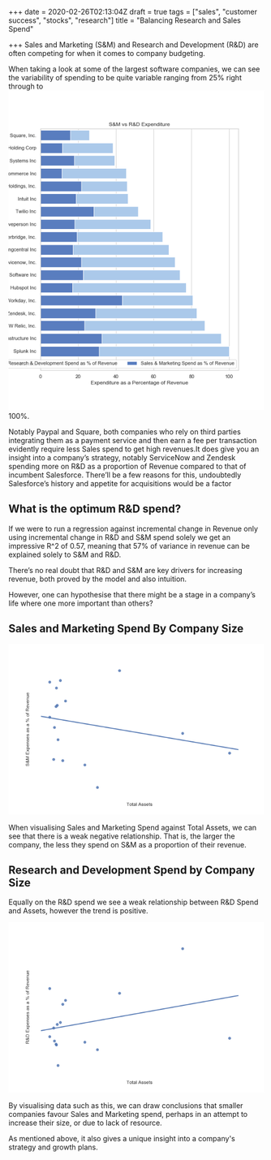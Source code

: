 +++
date = 2020-02-26T02:13:04Z
draft = true
tags = ["sales", "customer success", "stocks", "research"]
title = "Balancing Research and Sales Spend"

+++
Sales and Marketing (S&M) and Research and Development (R&D) are often competing for when it comes to company budgeting.

When taking a look at some of the largest software companies, we can see the variability of spending to be quite variable ranging from 25% right through to ![](/content/static/graphs/Top_Companies-1.png)100%.

Notably Paypal and Square, both companies who rely on third parties integrating them as a payment service and then earn a fee per transaction evidently require less Sales spend to get high revenues.It does give you an insight into a company’s strategy, notably ServiceNow and Zendesk spending more on R&D as a proportion of Revenue compared to that of incumbent Salesforce. There’ll be a few reasons for this, undoubtedly Salesforce’s history and appetite for acquisitions would be a factor

## What is the optimum R&D spend?

If we were to run a regression against incremental change in Revenue only using incremental change in R&D and S&M spend solely we get an impressive R^2 of 0.57, meaning that 57% of variance in revenue can be explained solely to S&M and R&D.

There’s no real doubt that R&D and S&M are key drivers for increasing revenue, both proved by the model and also intuition.

However, one can hypothesise that there might be a stage in a company’s life where one more important than others?

## Sales and Marketing Spend By Company Size

![](/content/static/graphs/sm_expense.png)

When visualising Sales and Marketing Spend against Total Assets, we can see that there is a weak negative relationship. That is, the larger the company, the less they spend on S&M as a proportion of their revenue.

## Research and Development Spend by Company Size

Equally on the R&D spend we see a weak relationship between R&D Spend and Assets, however the trend is positive.

![](/content/static/graphs/rd_figure.png "Research and Development Spend By Total Assets")

By visualising data such as this, we can draw conclusions that smaller companies favour Sales and Marketing spend, perhaps in an attempt to increase their size, or due to lack of resource.

As mentioned above, it also gives a unique insight into a company's strategy and growth plans.